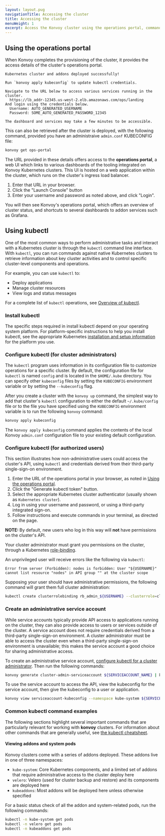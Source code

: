 ```yaml
---
layout: layout.pug
navigationTitle: Accessing the cluster
title: Accessing the cluster
menuWeight: 1
excerpt: Access the Konvoy cluster using the operations portal, command line interface, or kubectl
---
```


## Using the operations portal

When Konvoy completes the provisioning of the cluster, it provides the access details of the cluster's operations portal.

```text
Kubernetes cluster and addons deployed successfully!

Run `konvoy apply kubeconfig` to update kubectl credentials.

Navigate to the URL below to access various services running in the cluster.
  https://lb_addr-12345.us-west-2.elb.amazonaws.com/ops/landing
And login using the credentials below.
  Username: AUTO_GENERATED_USERNAME
  Password: SOME_AUTO_GENERATED_PASSWORD_12345

The dashboard and services may take a few minutes to be accessible.
```

This can also be retrieved after the cluster is deployed, with the following command, provided you have an administraive `admin.conf` KUBECONFIG file:

```bash
konvoy get ops-portal
```

The URL provided in these details offers access to the **operations portal**, a web UI which links to various dashboards of the tooling integrated on Konvoy Kubernetes clusters.
This UI is hosted on a web application within the cluster, which runs on the cluster's ingress load balancer.

1. Enter that URL in your browser.
2. Click the "Launch Console" button
3. Enter your username and password as noted above, and click "Login".

You will then see Konvoy's operations portal, which offers an overview of cluster status, and shortcuts to several dashboards to addon services such as Grafana.

## Using kubectl

One of the most common ways to perform administrative tasks and interact with a Kubernetes cluster is through the `kubectl` command line interface.
With `kubectl`, you can run commands against native Kubernetes clusters to retrieve information about key cluster activities and to control specific cluster-level components and operations.

For example, you can use `kubectl` to:

- Deploy applications
- Manage cluster resources
- View logs and status messages

For a complete list of `kubectl` operations, see [Overview of kubectl](https://kubernetes.io/docs/reference/kubectl/overview/).

### Install kubectl

The specific steps required in install kubectl depend on your operating system platform.
For platform-specific instructions to help you install kubectl, see the appropriate Kubernetes [installation and setup information][0] for the platform you use.

### Configure kubectl (for cluster administrators)

The `kubectl` program uses information in its configuration file to customize operations for a specific cluster.
By default, the configuration file for `kubectl` is named `config` and is located in the `$HOME/.kube` directory.
You can specify other `kubeconfig` files by setting the `KUBECONFIG` environment variable or by setting the `--kubeconfig` flag.

After you create a cluster with the `konvoy up` command, the simplest way to add that cluster's `kubectl` configuration to either the default  `~/.kube/config` file or to the file you have specified using the `KUBECONFIG` environment variable is to run the following `konvoy` command:

```bash
konvoy apply kubeconfig
```

The `konvoy apply kubeconfig` command applies the contents of the local Konvoy `admin.conf` configuration file to your existing default configuration.

### Configure kubectl (for authorized users)

This section illustrates how non-administrative users could access the cluster's API, using `kubectl` and credentials derived from their third-party single-sign-on environment.

1. Enter the URL of the operations portal in your browser, as noted in [Using the operations portal](#using-the-operations-portal).
2. Click the "Generate kubectl token" button.
3. Select the appropriate Kubernetes cluster authenticator (usually shown as `Kubernetes cluster`).
4. Log in using your username and password, or using a third-party integrated sign-on.
5. Follow instructions and execute commands in your terminal, as directed on the page.

<p class="message--note"><strong>NOTE: </strong>By default, new users who log in this way will <strong>not</strong> have permissions on the cluster's API. </p>

Your cluster administrator must grant you permissions on the cluster, through a Kubernetes [role-binding][role_binding].

An unprivileged user will receive errors like the following via `kubectl`:

```text
Error from server (Forbidden): nodes is forbidden: User "${USERNAME}" cannot list resource "nodes" in API group "" at the cluster scope
```

Supposing your user should have administrative permissions, the following command will grant them full cluster administration:

```bash
kubectl create clusterrolebinding rb_admin_${USERNAME} --clusterrole=cluster-admin --user=${USERNAME}
```

### Create an administrative service account

While service accounts typically provide API access to applications running on the cluster, they can also provide access to users or services outside of the cluster. A service account does not require credentials derived from a third-party single-sign-on environment. A cluster administrator must be able to access the cluster even when a third-party single-sign-on environment is unavailable; this makes the service account a good choice for sharing administrative access.

To create an administrative service account, [configure kubectl for a cluster administrator](#configure-kubectl-for-cluster-administrators). Then run the following commands:

```bash
konvoy generate cluster-admin-serviceaccount ${SERVICEACCOUNT_NAME} | kubectl apply -f-
```

To use the service account to access the API, view the kubeconfig for the service account, then give the kubeconfig to a user or application.

```bash
konvoy view serviceaccount-kubeconfig --namespace kube-system ${SERVICEACCOUNT_NAME}
```

### Common kubectl command examples

The following sections highlight several important commands that are particularly relevant for working with **konvoy** clusters.
For information about other commands that are generally useful, see [the kubectl cheatsheet][1].

#### Viewing addons and system pods

Konvoy clusters come with a series of addons deployed.
These addons live in one of three namespaces:

- `kube-system`: Core Kubernetes components, and a limited set of addons that require administrative access to the cluster deploy here
- `velero`: Velero (used for cluster backup and restore) and its components are deployed here
- `kubeaddons`: Most addons will be deployed here unless otherwise specified

For a basic status check of all the addon and system-related pods, run the following commands:

```bash
kubectl -n kube-system get pods
kubectl -n velero get pods
kubectl -n kubeaddons get pods
```

[0]:https://kubernetes.io/docs/tasks/tools/install-kubectl/
[1]:https://kubernetes.io/docs/reference/kubectl/cheatsheet/
[role_binding]: https://kubernetes.io/docs/reference/access-authn-authz/rbac/#rolebinding-and-clusterrolebinding
